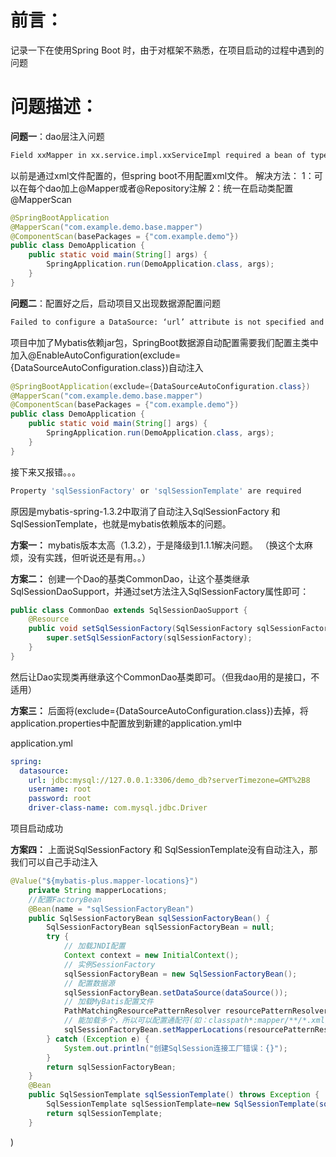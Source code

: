 # 前言：

记录一下在使用Spring Boot 时，由于对框架不熟悉，在项目启动的过程中遇到的问题

# 问题描述：

**问题一**：dao层注入问题



```bash
Field xxMapper in xx.service.impl.xxServiceImpl required a bean of type 'xx.mapper.xxMapper
```

以前是通过xml文件配置的，但spring boot不用配置xml文件。
 解决方法：
 1：可以在每个dao加上@Mapper或者@Repository注解
 2：统一在启动类配置@MapperScan



```java
@SpringBootApplication
@MapperScan("com.example.demo.base.mapper")
@ComponentScan(basePackages = {"com.example.demo"})
public class DemoApplication {
    public static void main(String[] args) {
        SpringApplication.run(DemoApplication.class, args);
    }
}
```

**问题二**：配置好之后，启动项目又出现数据源配置问题



```bash
Failed to configure a DataSource: ‘url’ attribute is not specified and no embedded datasource could be configured
```

项目中加了Mybatis依赖jar包，SpringBoot数据源自动配置需要我们配置主类中加入@EnableAutoConfiguration(exclude={DataSourceAutoConfiguration.class})自动注入



```java
@SpringBootApplication(exclude={DataSourceAutoConfiguration.class})
@MapperScan("com.example.demo.base.mapper")
@ComponentScan(basePackages = {"com.example.demo"})
public class DemoApplication {
    public static void main(String[] args) {
        SpringApplication.run(DemoApplication.class, args);
    }
}
```

接下来又报错。。。



```bash
Property 'sqlSessionFactory' or 'sqlSessionTemplate' are required
```

原因是mybatis-spring-1.3.2中取消了自动注入SqlSessionFactory 和 SqlSessionTemplate，也就是mybatis依赖版本的问题。

**方案一：**
 mybatis版本太高（1.3.2），于是降级到1.1.1解决问题。
 （换这个太麻烦，没有实践，但听说还是有用。。）

**方案二：**
 创建一个Dao的基类CommonDao，让这个基类继承SqlSessionDaoSupport，并通过set方法注入SqlSessionFactory属性即可：



```java
public class CommonDao extends SqlSessionDaoSupport {
    @Resource
    public void setSqlSessionFactory(SqlSessionFactory sqlSessionFactory){
        super.setSqlSessionFactory(sqlSessionFactory);
    }
}
```

然后让Dao实现类再继承这个CommonDao基类即可。（但我dao用的是接口，不适用）

**方案三：**
 后面将(exclude={DataSourceAutoConfiguration.class})去掉，将application.properties中配置放到新建的application.yml中

application.yml



```yaml
spring:
  datasource:
    url: jdbc:mysql://127.0.0.1:3306/demo_db?serverTimezone=GMT%2B8
    username: root
    password: root
    driver-class-name: com.mysql.jdbc.Driver
```

项目启动成功

**方案四：**
 上面说SqlSessionFactory 和 SqlSessionTemplate没有自动注入，那我们可以自己手动注入



```java
@Value("${mybatis-plus.mapper-locations}")
    private String mapperLocations;
    //配置FactoryBean
    @Bean(name = "sqlSessionFactoryBean")
    public SqlSessionFactoryBean sqlSessionFactoryBean() {
        SqlSessionFactoryBean sqlSessionFactoryBean = null;
        try {
            // 加载JNDI配置
            Context context = new InitialContext();
            // 实例SessionFactory
            sqlSessionFactoryBean = new SqlSessionFactoryBean();
            // 配置数据源
            sqlSessionFactoryBean.setDataSource(dataSource());
            // 加载MyBatis配置文件
            PathMatchingResourcePatternResolver resourcePatternResolver = new PathMatchingResourcePatternResolver();
            // 能加载多个，所以可以配置通配符(如：classpath*:mapper/**/*.xml)
            sqlSessionFactoryBean.setMapperLocations(resourcePatternResolver.getResources(mapperLocations));
        } catch (Exception e) {
            System.out.println("创建SqlSession连接工厂错误：{}");
        }
        return sqlSessionFactoryBean;
    }
    @Bean
    public SqlSessionTemplate sqlSessionTemplate() throws Exception {
        SqlSessionTemplate sqlSessionTemplate=new SqlSessionTemplate(sqlSessionFactoryBean().getObject(),ExecutorType.BATCH);
        return sqlSessionTemplate;
    }
```

)






